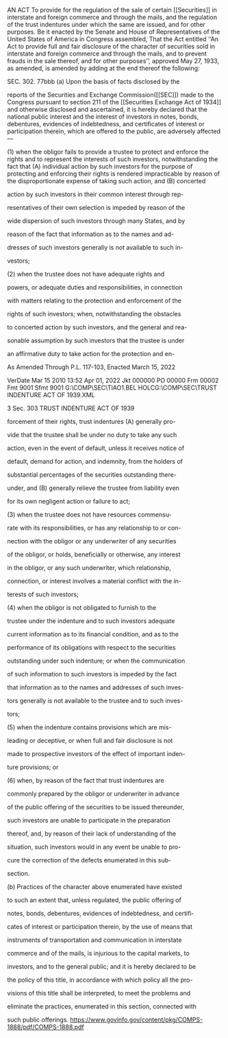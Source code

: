 AN ACT To provide for the regulation of the sale of certain [[Securities]] in interstate and foreign commerce and through the mails, and the regulation of the trust indentures under which the same are issued, and for other purposes.
Be it enacted by the Senate and House of Representatives of the United States of America in Congress assembled, That the Act entitled ‘‘An Act to provide full and fair disclosure of the character of securities sold in interstate and foreign commerce and through the mails, and to prevent frauds in the sale thereof, and for other purposes’’, approved May 27, 1933, as amended, is amended by adding at the end thereof the following:

SEC. 302. 77bbb (a) Upon the basis of facts disclosed by the

reports of the Securities and Exchange Commission([[SEC]]) made to the Congress pursuant to section 211 of the [[Securities Exchange Act of 1934]] and otherwise disclosed and ascertained, it is hereby declared that the national public interest and the interest of investors in notes, bonds, debentures, evidences of indebtedness, and certificates of interest or participation therein, which are offered to the public, are adversely affected—

(1) when the obligor fails to provide a trustee to protect and enforce the rights and to represent the interests of such investors, notwithstanding the fact that (A) individual action by such investors for the purpose of protecting and enforcing their rights is rendered impracticable by reason of the disproportionate expense of taking such action, and (B) concerted

action by such investors in their common interest through rep-

resentatives of their own selection is impeded by reason of the

wide dispersion of such investors through many States, and by

reason of the fact that information as to the names and ad-

dresses of such investors generally is not available to such in-

vestors;

(2) when the trustee does not have adequate rights and

powers, or adequate duties and responsibilities, in connection

with matters relating to the protection and enforcement of the

rights of such investors; when, notwithstanding the obstacles

to concerted action by such investors, and the general and rea-

sonable assumption by such investors that the trustee is under

an affirmative duty to take action for the protection and en-

As Amended Through P.L. 117-103, Enacted March 15, 2022

VerDate Mar 15 2010 13:52 Apr 01, 2022 Jkt 000000 PO 00000 Frm 00002 Fmt 9001 Sfmt 9001 G:\COMP\SEC\TIAO1.BEL HOLCG:\COMP\SEC\TRUST INDENTURE ACT OF 1939.XML

3 Sec. 303 TRUST INDENTURE ACT OF 1939

forcement of their rights, trust indentures (A) generally pro-

vide that the trustee shall be under no duty to take any such

action, even in the event of default, unless it receives notice of

default, demand for action, and indemnity, from the holders of

substantial percentages of the securities outstanding there-

under, and (B) generally relieve the trustee from liability even

for its own negligent action or failure to act;

(3) when the trustee does not have resources commensu-

rate with its responsibilities, or has any relationship to or con-

nection with the obligor or any underwriter of any securities

of the obligor, or holds, beneficially or otherwise, any interest

in the obligor, or any such underwriter, which relationship,

connection, or interest involves a material conflict with the in-

terests of such investors;

(4) when the obligor is not obligated to furnish to the

trustee under the indenture and to such investors adequate

current information as to its financial condition, and as to the

performance of its obligations with respect to the securities

outstanding under such indenture; or when the communication

of such information to such investors is impeded by the fact

that information as to the names and addresses of such inves-

tors generally is not available to the trustee and to such inves-

tors;

(5) when the indenture contains provisions which are mis-

leading or deceptive, or when full and fair disclosure is not

made to prospective investors of the effect of important inden-

ture provisions; or

(6) when, by reason of the fact that trust indentures are

commonly prepared by the obligor or underwriter in advance

of the public offering of the securities to be issued thereunder,

such investors are unable to participate in the preparation

thereof, and, by reason of their lack of understanding of the

situation, such investors would in any event be unable to pro-

cure the correction of the defects enumerated in this sub-

section.

(b) Practices of the character above enumerated have existed

to such an extent that, unless regulated, the public offering of

notes, bonds, debentures, evidences of indebtedness, and certifi-

cates of interest or participation therein, by the use of means that

instruments of transportation and communication in interstate

commerce and of the mails, is injurious to the capital markets, to

investors, and to the general public; and it is hereby declared to be

the policy of this title, in accordance with which policy all the pro-

visions of this title shall be interpreted, to meet the problems and

eliminate the practices, enumerated in this section, connected with

such public offerings.
https://www.govinfo.gov/content/pkg/COMPS-1888/pdf/COMPS-1888.pdf

